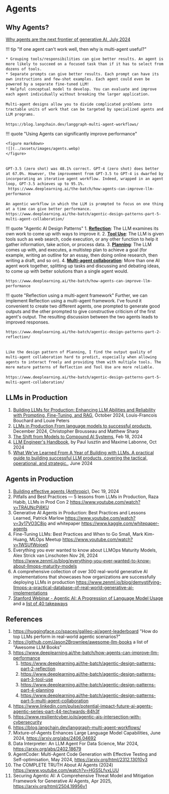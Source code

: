 
# Agents



## Why Agents?

[Why agents are the next frontier of generative AI, July 2024](https://www.mckinsey.com/capabilities/mckinsey-digital/our-insights/why-agents-are-the-next-frontier-of-generative-ai)

!!! tip
    "If one agent can't work well, then why is multi-agent useful?"

    * Grouping tools/responsibilities can give better results. An agent is more likely to succeed on a focused task than if it has to select from dozens of tools.
    * Separate prompts can give better results. Each prompt can have its own instructions and few-shot examples. Each agent could even be powered by a separate fine-tuned LLM!
    * Helpful conceptual model to develop. You can evaluate and improve each agent individually without breaking the larger application.
    
    Multi-agent designs allow you to divide complicated problems into tractable units of work that can be targeted by specialized agents and LLM programs.

    https://blog.langchain.dev/langgraph-multi-agent-workflows/



!!! quote "Using Agents can significantly improve performance"
   
    <figure markdown>
    ![](../assets/images/agents.webp)
    </figure>


    GPT-3.5 (zero shot) was 48.1% correct. GPT-4 (zero shot) does better at 67.0%. However, the improvement from GPT-3.5 to GPT-4 is dwarfed by incorporating an iterative agent workflow. Indeed, wrapped in an agent loop, GPT-3.5 achieves up to 95.1%.
     https://www.deeplearning.ai/the-batch/how-agents-can-improve-llm-performance

    An agentic workflow in which the LLM is prompted to focus on one thing at a time can give better performance.
    https://www.deeplearning.ai/the-batch/agentic-design-patterns-part-5-multi-agent-collaboration/

!!! quote "Agentic AI Design Patterns"
    1. **[Reflection](https://www.deeplearning.ai/the-batch/agentic-design-patterns-part-2-reflection?ref=dl-staging-website.ghost.io)**: The LLM examines its own work to come up with ways to improve it. 
    2. **[Tool Use](https://www.deeplearning.ai/the-batch/agentic-design-patterns-part-3-tool-use)**: The LLM is given tools such as web search, code execution, or any other function to help it gather information, take action, or process data.
    3. **[Planning](https://www.deeplearning.ai/the-batch/agentic-design-patterns-part-4-planning/?ref=dl-staging-website.ghost.io)**: The LLM comes up with, and executes, a multistep plan to achieve a goal (for example, writing an outline for an essay, then doing online research, then writing a draft, and so on).
    4. **[Multi-agent collaboration](https://www.deeplearning.ai/the-batch/agentic-design-patterns-part-5-multi-agent-collaboration/?ref=dl-staging-website.ghost.io)**: More than one AI agent work together, splitting up tasks and discussing and debating ideas, to come up with better solutions than a single agent would.

    https://www.deeplearning.ai/the-batch/how-agents-can-improve-llm-performance


!!! quote "Reflection using a multi-agent framework" 
    Further, we can implement Reflection using a multi-agent framework. I've found it convenient to create two different agents, one prompted to generate good outputs and the other prompted to give constructive criticism of the first agent's output. The resulting discussion between the two agents leads to improved responses.

    https://www.deeplearning.ai/the-batch/agentic-design-patterns-part-2-reflection/


    Like the design pattern of Planning, I find the output quality of multi-agent collaboration hard to predict, especially when allowing agents to interact freely and providing them with multiple tools. The more mature patterns of Reflection and Tool Use are more reliable.
    
    https://www.deeplearning.ai/the-batch/agentic-design-patterns-part-5-multi-agent-collaboration/


## LLMs in Production
1. [Building LLMs for Production: Enhancing LLM Abilities and Reliability with Prompting, Fine-Tuning, and RAG](https://www.louisbouchard.ai/book-towards-ai/), October 2024, Louis-Francois Bouchard and Louie Peters
2. [LLMs in Production From language models to successful products](https://www.manning.com/books/llms-in-production), December 2024, Christopher Brousseau and Matthew Sharp
3. [The Shift from Models to Compound AI Systems](https://bair.berkeley.edu/blog/2024/02/18/compound-ai-systems/), Feb 18, 2024
4. [LLM Engineer's Handbook](https://github.com/PacktPublishing/LLM-Engineers-Handbook), by Paul Iusztin and Maxime Labonne, Oct 2024
5. [What We’ve Learned From A Year of Building with LLMs. A practical guide to building successful LLM products, covering the tactical, operational, and strategic.](https://applied-llms.org/), June 2024

## Agents in Production

1. [Building effective agents (Anthropic)](https://www.anthropic.com/research/building-effective-agents), Dec 19, 2024
2. Pitfalls and Best Practices — 5 lessons from LLMs in Production, Raza Habib, LLMs in Prod Con 2 https://www.youtube.com/watch?v=TRAUNcPj8KU 
3. Generative AI Agents in Production: Best Practices and Lessons Learned, Patrick Marlow https://www.youtube.com/watch?v=3y17VO3C8jo and whitepaper https://www.kaggle.com/whitepaper-agents
4. Fine-Tuning LLMs: Best Practices and When to Go Small, Mark Kim-Huang, MLOps Meetup https://www.youtube.com/watch?v=1WSUfWojoe0 
5. Everything you ever wanted to know about LLMOps Maturity Models, Alex Strick van Linschoten
Nov 26, 2024 https://www.zenml.io/blog/everything-you-ever-wanted-to-know-about-llmops-maturity-models
1. A comprehensive collection of over 300 real-world generative AI implementations that showcases how organizations are successfully deploying LLMs in production https://www.zenml.io/blog/demystifying-llmops-a-practical-database-of-real-world-generative-ai-implementations
2. [Stanford Webinar - Agentic AI: A Progression of Language Model Usage](https://www.youtube.com/watch?v=kJLiOGle3Lw) and a [list of 40 takeaways](https://www.linkedin.com/posts/maryammiradi_the-1-hour-stanford-agentic-ai-webinar-is-activity-7340100313997012994-Ax4B) 


## References

 1. https://huggingface.co/spaces/galileo-ai/agent-leaderboard "How do top LLMs perform in real-world agentic scenarios?"
 2. https://github.com/Jason2Brownlee/awesome-llm-books a list of "Awesome LLM Books"
 3. https://www.deeplearning.ai/the-batch/how-agents-can-improve-llm-performance
    1. https://www.deeplearning.ai/the-batch/agentic-design-patterns-part-2-reflection
    2. https://www.deeplearning.ai/the-batch/agentic-design-patterns-part-3-tool-use
    3. https://www.deeplearning.ai/the-batch/agentic-design-patterns-part-4-planning
    4. https://www.deeplearning.ai/the-batch/agentic-design-patterns-part-5-multi-agent-collaboration
 4. https://www.linkedin.com/pulse/potential-impact-future-ai-agents-agentic-series-part-44-techwards-84h3f
 5. https://www.resilientcyber.io/p/agentic-ais-intersection-with-cybersecurity
 6. https://blog.langchain.dev/langgraph-multi-agent-workflows/
 7. Mixture-of-Agents Enhances Large Language Model Capabilities, June 2024, https://arxiv.org/abs/2406.04692
 8. Data Interpreter: An LLM Agent For Data Science, Mar 2024, https://arxiv.org/abs/2402.18679
 9.  AgentCoder: Multi-Agent Code Generation with Effective Testing and Self-optimisation, May 2024, https://arxiv.org/html/2312.13010v3 
 10. The COMPLETE TRUTH About AI Agents (2024) https://www.youtube.com/watch?v=HGS5LfyxLUU
 11. Securing Agentic AI: A Comprehensive Threat Model and Mitigation Framework for Generative AI Agents, Apr 2025, https://arxiv.org/html/2504.19956v1
    
